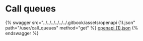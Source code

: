 # Call queues

{% swagger src="../../../../../../.gitbook/assets/openapi (1).json" path="/user/call_queues" method="get" %}
[openapi (1).json](<../../../../../../.gitbook/assets/openapi (1).json>)
{% endswagger %}
